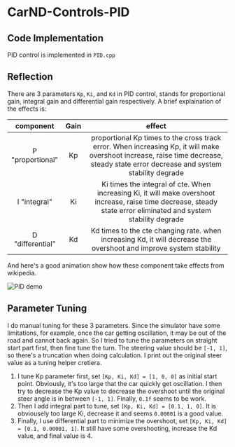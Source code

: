 # CarND-Controls-PID

## Code Implementation

PID control is implemented in `PID.cpp`

## Reflection

There are 3 parameters `Kp`, `Ki`, and `Kd` in PID control, stands for proportional gain, integral gain and differential gain respectively. A brief explaination of the effects is:

|component|Gain|effect|
|:---:|:---:|:---:|
|P "proportional"|Kp|proportional Kp times to the cross track error. When increasing Kp, it will make overshoot increase, raise time decrease, steady state error decrease and system stability degrade|
|I "integral"|Ki|Ki times the integral of cte. When increasing Ki, it will make overshoot increase, raise time decrease, steady state error eliminated and system stability degrade|
|D "differential"|Kd|Kd times to the cte changing rate. when increasing Kd, it will decrease the overshoot and improve system stability|

And here's a good animation show how these component take effects from wikipedia.

![PID demo](https://en.wikipedia.org/wiki/PID_controller#/media/File:PID_Compensation_Animated.gif)


## Parameter Tuning

I do manual tuning for these 3 parameters. Since the simulator have some limitations, for example, once the car getting oscillation, it may be out of the road and cannot back again. So I tried to tune the parameters on straight start part first, then fine tune the turn. The steering value should be `[-1, 1]`, so there's a truncation when doing calculation. I print out the original steer value as a tuning helper cretiera.

1. I tune Kp parameter first, set `[Kp, Ki, Kd] = [1, 0, 0]` as initial start point. Obviously, it's too large that the car quickly get oscillation. I then try to decrease the Kp value to decrease the overshoot until the original steer angle is in between `[-1, 1]`. Finally, `0.1f` seems to be work.
2. Then I add integral part to tune, set `[Kp, Ki, Kd] = [0.1, 1, 0]`. It is obviousely too large Ki, decrease it and seems `0.00001` is a good value.
3. Finally, I use differential part to minimize the overshoot, set `[Kp, Ki, Kd] = [0.1, 0.00001, 1]`. It still have some overshooting, increase the Kd value, and final value is 4.